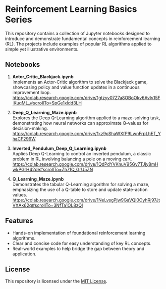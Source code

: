 
# Reinforcement Learning Basics Series

This repository contains a collection of Jupyter notebooks designed to introduce and demonstrate fundamental concepts in reinforcement learning (RL). The projects include examples of popular RL algorithms applied to simple yet illustrative environments.

## Notebooks

1. **Actor_Critic_Blackjack.ipynb**  
   Implements an Actor-Critic algorithm to solve the Blackjack game, showcasing policy and value function updates in a continuous improvement loop.
   https://colab.research.google.com/drive/1gtzyy07Z7a8OBoOkv6AvIv15FIKuqML_#scrollTo=SpGe1xldd3LH

3. **Deep_Q_Learning_Maze.ipynb**  
   Explores the Deep Q-Learning algorithm applied to a maze-solving task, demonstrating how neural networks can approximate Q-values for decision-making.
   https://colab.research.google.com/drive/1kz9oShaWXfP9LwnFrpLhET_YhaCF299W

5. **Inverted_Pendulum_Deep_Q_Learning.ipynb**  
   Applies Deep Q-Learning to control an inverted pendulum, a classic problem in RL involving balancing a pole on a moving cart.
   https://colab.research.google.com/drive/1QdPdYVKnuV95Gv7TJjy8mHwkPGrH42de#scrollTo=Zh71Q_GrU5ZN

7. **Q_Learning_Maze.ipynb**  
   Demonstrates the tabular Q-Learning algorithm for solving a maze, emphasizing the use of a Q-table to store and update state-action values.
   https://colab.research.google.com/drive/1NeLvsgPjw9GaVQi0OyhRj97JtVXAk62q#scrollTo=3NfTa1OL8zQl

## Features

- Hands-on implementation of foundational reinforcement learning algorithms.
- Clear and concise code for easy understanding of key RL concepts.
- Real-world examples to help bridge the gap between theory and application.

## License

This repository is licensed under the [MIT License](LICENSE).
